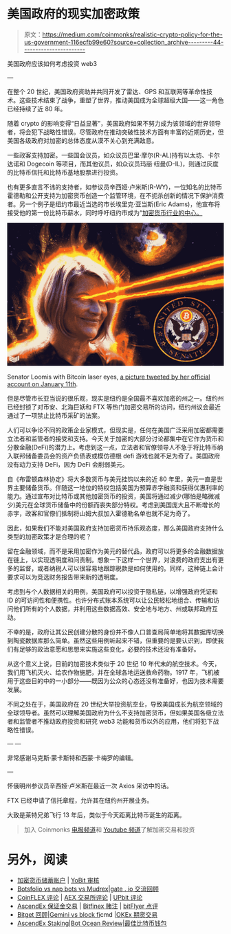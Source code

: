 # 美国政府的现实加密政策

> 原文：<https://medium.com/coinmonks/realistic-crypto-policy-for-the-us-government-116ecfb99e60?source=collection_archive---------44----------------------->

美国政府应该如何考虑投资 web3

—

在整个 20 世纪，美国政府资助并共同开发了雷达、GPS 和互联网等革命性技术。这些技术结束了战争，重塑了世界，推动美国成为全球超级大国——这一角色已经持续了近 80 年。

随着 crypto 的影响变得“日益显著”，美国政府如果不努力成为该领域的世界领导者，将会犯下战略性错误。尽管政府在推动突破性技术方面有丰富的近期历史，但美国各级政府对加密的总体态度从漠不关心到充满敌意。

一些政客支持加密。一些国会议员，如众议员巴里·摩尔(R-AL)持有以太坊、卡尔达诺和 Dogecoin 等项目，而其他议员，如众议员玛丽·纽曼(D-IL)，则通过灰度的比特币信托和比特币基地股票进行投资。

也有更多直言不讳的支持者，如参议员辛西娅·卢米斯(R-WY)，一位知名的比特币霍德勒和公开支持为加密货币创造一个监管环境，在不扼杀创新的情况下保护消费者。另一个例子是纽约市最近当选的市长埃里克·亚当斯(Eric Adams)，他宣布将接受他的第一份比特币薪水，同时呼吁纽约市成为“[加密货币行业的中心。](https://twitter.com/ericadamsfornyc/status/1456311827550384129)

![](img/ddd0e70e6ad1c98ec7edb02190c0cf48.png)

Senator Loomis with Bitcoin laser eyes, [a picture tweeted by her official account on January 11th](https://twitter.com/CynthiaMLummis/status/1480908168217645057).

但是尽管市长亚当说的很乐观，现实是纽约是全国最不喜欢加密的州之一。纽约州已经封锁了对币安、北海巨妖和 FTX 等热门加密交易所的访问，纽约州议会最近通过了一项禁止比特币采矿的法案。

人们可以争论不同的政策企业家模式，但现实是，任何在美国广泛采用加密都需要立法者和监管者的接受和支持。今天关于加密的大部分讨论都集中在它作为货币和分散金融(DeFi)的潜力上。考虑到这一点，立法者和官僚领导人不急于将比特币纳入联邦储备委员会的资产负债表或模仿德根 defi 游戏也就不足为奇了。美国政府没有动力支持 DeFi，因为 DeFi 会削弱美元。

自《布雷顿森林协定》将大多数货币与美元挂钩以来的近 80 年里，美元一直是世界主要储备货币。伴随这一地位的特权包括美国为预算赤字融资和获得优惠利率的能力。通过宣布对比特币或其他加密货币的投资，美国将通过减少(哪怕是略微减少)美元在全球货币储备中的份额而丧失部分特权。考虑到美国庞大且不断增长的赤字，政客和官僚们抵制将山姆大叔加入霍德勒名单也就不足为奇了。

因此，如果我们不能对美国政府支持加密货币持乐观态度，那么美国政府支持什么类型的加密政策才是合理的呢？

留在金融领域，而不是采用加密作为美元的替代品，政府可以将更多的金融数据放在链上，以实现透明度和问责制。想象一下这样一个世界，对浪费的政府支出有更多的监督，或者纳税人可以很容易地跟踪税款是如何使用的。同样，这种链上会计要求可以为竞选财务报告带来新的透明度。

考虑到与个人数据相关的用例，美国政府可以投资于隐私链，以增强政府凭证和 ID 的可访问性和便携性。也许分布式账本系统可以让公民轻松地组合、传输和访问他们所有的个人数据，并利用这些数据高效、安全地与地方、州或联邦政府互动。

不幸的是，政府让其公民创建分散的身份并不像人口普查局简单地将其数据库切换到陶瓷数据库那么简单。虽然这些用例听起来不错，但重要的是要认识到，即使我们有足够的政治意愿和思想来实施这些变化，必要的技术还没有准备好。

从这个意义上说，目前的加密技术类似于 20 世纪 10 年代末的航空技术。今天，我们用飞机灭火、给农作物施肥，并在全球各地运送救命药物。1917 年，飞机被用于这些目的中的一小部分——既因为公众的心态还没有准备好，也因为技术需要发展。

不同之处在于，美国政府在 20 世纪大举投资航空业，导致美国成长为航空领域的全球领导者。虽然可以理解美国政府为什么不支持加密货币，但如果美国各级立法者和监管者不推动政府投资和研究 web3 功能和货币以外的应用，他们将犯下战略性错误。

— —

非常感谢马克斯·蒙卡斯特和西蒙·卡梅罗的编辑。

—

怀俄明州参议员辛西娅·卢米斯在最近一次 Axios 采访中的话。

FTX 已经申请了信托章程，允许其在纽约州开展业务。

大致是莱特兄弟飞行 13 年后，类似于今天距离比特币诞生的距离。

> 加入 Coinmonks [电报频道](https://t.me/coincodecap)和 [Youtube 频道](https://www.youtube.com/c/coinmonks/videos)了解加密交易和投资

# 另外，阅读

*   [加密货币储蓄账户](/coinmonks/cryptocurrency-savings-accounts-be3bc0feffbf) | [YoBit 审核](/coinmonks/yobit-review-175464162c62)
*   [Botsfolio vs nap bots vs Mudrex](/coinmonks/botsfolio-vs-napbots-vs-mudrex-c81344970c02)|[gate . io 交流回顾](/coinmonks/gate-io-exchange-review-61bf87b7078f)
*   [CoinFLEX 评论](https://coincodecap.com/coinflex-review) | [AEX 交易所评论](https://coincodecap.com/aex-exchange-review) | [UPbit 评论](https://coincodecap.com/upbit-review)
*   [AscendEx 保证金交易](https://coincodecap.com/ascendex-margin-trading) | [Bitfinex 赌注](https://coincodecap.com/bitfinex-staking) | [bitFlyer 点评](https://coincodecap.com/bitflyer-review)
*   [Bitget 回顾](https://coincodecap.com/bitget-review)|[Gemini vs block fi](https://coincodecap.com/gemini-vs-blockfi)cmd |[OKEx 期货交易](https://coincodecap.com/okex-futures-trading)
*   [AscendEx Staking](https://coincodecap.com/ascendex-staking)|[Bot Ocean Review](https://coincodecap.com/bot-ocean-review)|[最佳比特币钱包](https://coincodecap.com/bitcoin-wallets-india)
